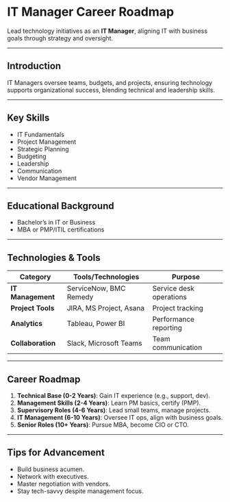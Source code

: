 # IT Manager Career Roadmap

Lead technology initiatives as an **IT Manager**, aligning IT with business goals through strategy and oversight.

---

## Introduction
IT Managers oversee teams, budgets, and projects, ensuring technology supports organizational success, blending technical and leadership skills.

---

## Key Skills
- IT Fundamentals
- Project Management
- Strategic Planning
- Budgeting
- Leadership
- Communication
- Vendor Management

---

## Educational Background
- Bachelor’s in IT or Business
- MBA or PMP/ITIL certifications

---

## Technologies & Tools
| **Category**         | **Tools/Technologies**                         | **Purpose**                        |
|----------------------|------------------------------------------------|------------------------------------|
| **IT Management**    | ServiceNow, BMC Remedy                         | Service desk operations           |
| **Project Tools**    | JIRA, MS Project, Asana                        | Project tracking                  |
| **Analytics**        | Tableau, Power BI                              | Performance reporting             |
| **Collaboration**    | Slack, Microsoft Teams                         | Team communication                |

---

## Career Roadmap
1. **Technical Base (0-2 Years)**: Gain IT experience (e.g., support, dev).  
2. **Management Skills (2-4 Years)**: Learn PM basics, certify (PMP).  
3. **Supervisory Roles (4-6 Years)**: Lead small teams, manage projects.  
4. **IT Management (6-10 Years)**: Oversee IT ops, align with business goals.  
5. **Senior Roles (10+ Years)**: Pursue MBA, become CIO or CTO.

---

## Tips for Advancement
- Build business acumen.
- Network with executives.
- Master negotiation with vendors.
- Stay tech-savvy despite management focus.